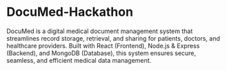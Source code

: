# DocuMed-Hackathon
DocuMed is a digital medical document management system that streamlines record storage, retrieval, and sharing for patients, doctors, and healthcare providers. Built with React (Frontend), Node.js &amp; Express (Backend), and MongoDB (Database), this system ensures secure, seamless, and efficient medical data management.
